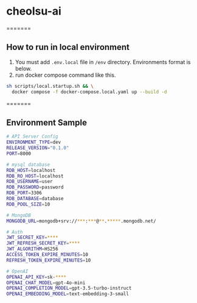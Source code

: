 # cheolsu-ai
=======
## How to run in local environment
1. You must add `.env.local` file in `/env` directory. Environments format is below.
2. run docker compose command like this.
```bash
sh scripts/local.startup.sh && \
  docker compose -f docker-compose.local.yaml up --build -d
```
=======
## Environment Sample

```bash
# API Server Config
ENVIRONMENT_TYPE=dev
RELEASE_VERSION="0.1.0"
PORT=8000

# mysql database
RDB_HOST=localhost
RDB_RO_HOST=localhost
RDB_USERNAME=user
RDB_PASSWORD=password
RDB_PORT=3306
RDB_DATABASE=database
RDB_POOL_SIZE=10

# MongoDB
MONGODB_URL=mongodb+srv://***:***@**.*****.mongodb.net/

# Auth
JWT_SECRET_KEY=****
JWT_REFRESH_SECRET_KEY=****
JWT_ALGORITHM=HS256
ACCESS_TOKEN_EXPIRE_MINUTES=10
REFRESH_TOKEN_EXPIRE_MINUTES=10

# OpenAI
OPENAI_API_KEY=sk-****
OPENAI_CHAT_MODEL=gpt-4o-mini
OPENAI_COMPLETION_MODEL=gpt-3.5-turbo-instruct
OPENAI_EMBEDDING_MODEL=text-embedding-3-small
```